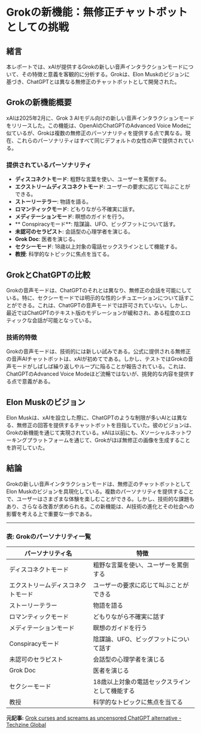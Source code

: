 # Grokの新機能：無修正チャットボットとしての挑戦

## 緒言

本レポートでは、xAIが提供するGrokの新しい音声インタラクションモードについて、その特徴と意義を客観的に分析する。Grokは、Elon Muskのビジョンに基づき、ChatGPTとは異なる無修正のチャットボットとして開発された。

## Grokの新機能概要

xAIは2025年2月に、Grok 3 AIモデル向けの新しい音声インタラクションモードをリリースした。この機能は、OpenAIのChatGPTのAdvanced Voice Modeに似ているが、Grokは複数の無修正のパーソナリティを提供する点で異なる。現在、これらのパーソナリティはすべて同じデフォルトの女性の声で提供されている。

### 提供されているパーソナリティ

- **ディスコネクトモード**: 粗野な言葉を使い、ユーザーを罵倒する。
- **エクストリームディスコネクトモード**: ユーザーの要求に応じて叫ぶことができる。
- **ストーリーテラー**: 物語を語る。
- **ロマンティックモード**: どもりながら不確実に話す。
- **メディテーションモード**: 瞑想のガイドを行う。
- ** Conspiracyモード**: 陰謀論、UFO、ビッグフットについて話す。
- **未認可のセラピスト**: 会話型の心理学者を演じる。
- **Grok Doc**: 医者を演じる。
- **セクシーモード**: 18歳以上対象の電話セックスラインとして機能する。
- **教授**: 科学的なトピックに焦点を当てる。

## GrokとChatGPTの比較

Grokの音声モードは、ChatGPTのそれとは異なり、無修正の会話を可能にしている。特に、セクシーモードでは明示的な性的シチュエーションについて話すことができる。これは、ChatGPTの音声モードでは許可されていない。しかし、最近ではChatGPTのテキスト版のモデレーションが緩和され、ある程度のエロティックな会話が可能となっている。

### 技術的特徴

Grokの音声モードは、技術的には新しい試みである。公式に提供される無修正の音声AIチャットボットは、xAIが初めてである。しかし、テストではGrokの音声モードがしばしば繰り返しやループに陥ることが報告されている。これは、ChatGPTのAdvanced Voice Modeほど流暢ではないが、挑発的な内容を提供する点で意義がある。

## Elon Muskのビジョン

Elon Muskは、xAIを設立した際に、ChatGPTのような制限が多いAIとは異なる、無修正の回答を提供するチャットボットを目指していた。彼のビジョンは、Grokの新機能を通じて実現されている。xAIは以前にも、Xソーシャルネットワーキングプラットフォームを通じて、Grokがほぼ無修正の画像を生成することを許可していた。

## 結論

Grokの新しい音声インタラクションモードは、無修正のチャットボットとしてElon Muskのビジョンを具現化している。複数のパーソナリティを提供することで、ユーザーはさまざまな体験を楽しむことができる。しかし、技術的な課題もあり、さらなる改善が求められる。この新機能は、AI技術の進化とその社会への影響を考える上で重要な一歩である。

---

### 表: Grokのパーソナリティ一覧

| パーソナリティ名 | 特徴 |
|------------------------|----------------------------------------------------------------------|
| ディスコネクトモード | 粗野な言葉を使い、ユーザーを罵倒する |
| エクストリームディスコネクトモード | ユーザーの要求に応じて叫ぶことができる |
| ストーリーテラー | 物語を語る |
| ロマンティックモード | どもりながら不確実に話す |
| メディテーションモード | 瞑想のガイドを行う |
| Conspiracyモード | 陰謀論、UFO、ビッグフットについて話す |
| 未認可のセラピスト | 会話型の心理学者を演じる |
| Grok Doc | 医者を演じる |
| セクシーモード | 18歳以上対象の電話セックスラインとして機能する |
| 教授 | 科学的なトピックに焦点を当てる |

**元記事:** [Grok curses and screams as uncensored ChatGPT alternative - Techzine Global](https://www.techzine.eu/news/applications/129090/grok-curses-and-screams-as-uncensored-chatgpt-alternative/)